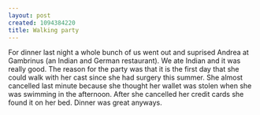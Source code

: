 ```yaml
--- 
layout: post
created: 1094384220
title: Walking party
---
```

For dinner last night a whole bunch of us went out and suprised Andrea at Gambrinus (an Indian and German restaurant).  We ate Indian and it was really good.  The reason for the party was that it is the first day that she could walk with her cast since she had surgery this summer.  She almost cancelled last minute because she thought her wallet was stolen when she was swimming in the afternoon.  After she cancelled her credit cards she found it on her bed.  Dinner was great anyways.

